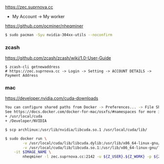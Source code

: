 https://zec.suprnova.cc

- My Account -> My worker

https://github.com/ocminer/nheqminer

```bash
$ sudo pacman -Syu nvidia-304xx-utils --noconfirm
```

### zcash

https://github.com/zcash/zcash/wiki/1.0-User-Guide

```
$ zcash-cli getnewaddress
# https://zec.suprnova.cc -> Login -> Setting -> ACCOUNT DETAILS -> Payment Address
```

### mac

https://developer.nvidia.com/cuda-downloads

```bash
You can configure shared paths from Docker -> Preferences... -> File Sharing.
See https://docs.docker.com/docker-for-mac/osxfs/#namespaces for more info.
+ /usr/local/cuda
+ /Developer/NVIDIA

$ scp archlinux:/usr/lib/nvidia/libcuda.so.1 /usr/local/cuda/lib/

$ sudo docker run \
        -v /usr/local/cuda/lib/libcuda.dylib:/usr/lib/x86_64-linux-gnu/libcuda.so \
        -v /usr/local/cuda/lib/libcuda.so.1:/usr/lib/x86_64-linux-gnu/libcuda.so.1 \
	-it $IMAGE_NAME \
       	nheqminer -l zec.suprnova.cc:2142 -u ${Z_USER}.${Z_WORK} -p ${Z_PASS} -t ${Z_CORE}
```

